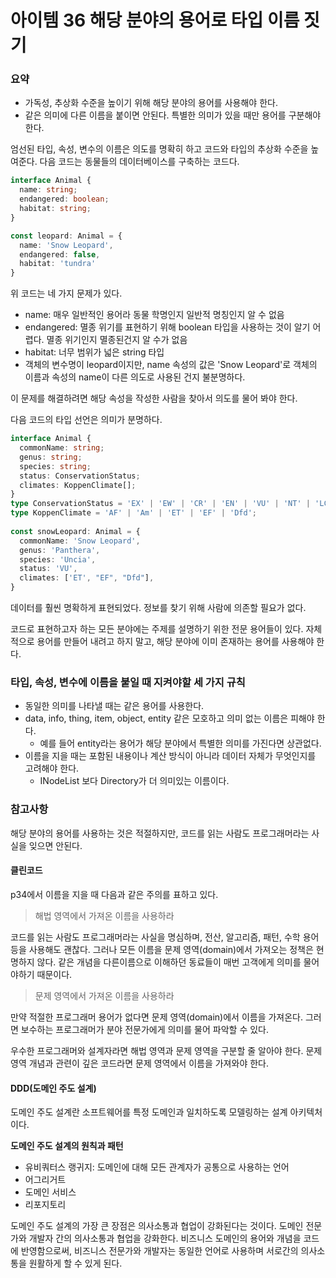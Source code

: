 # 아이템 36 해당 분야의 용어로 타입 이름 짓기

### 요약
- 가독성, 추상화 수준을 높이기 위해 해당 분야의 용어를 사용해야 한다.
- 같은 의미에 다른 이름을 붙이면 안된다. 특별한 의미가 있을 때만 용어를 구분해야 한다.

엄선된 타입, 속성, 변수의 이름은 의도를 명확히 하고 코드와 타입의 추상화 수준을 높여준다.
다음 코드는 동물들의 데이터베이스를 구축하는 코드다.
```ts
interface Animal {  
  name: string;  
  endangered: boolean;  
  habitat: string;  
}

const leopard: Animal = {  
  name: 'Snow Leopard',  
  endangered: false,  
  habitat: 'tundra'  
}
```
위 코드는 네 가지 문제가 있다.
- name: 매우 일반적인 용어라 동물 학명인지 일반적 명칭인지 알 수 없음
- endangered: 멸종 위기를 표현하기 위해 boolean 타입을 사용하는 것이 알기 어렵다. 멸종 위기인지 멸종된건지 알 수가 없음
- habitat: 너무 범위가 넓은 string 타입
- 객체의 변수명이 leopard이지만, name 속성의 값은 'Snow Leopard'로 객체의 이름과 속성의 name이 다른 의도로 사용된 건지 불분명하다.

이 문제를 해결하려면 해당 속성을 작성한 사람을 찾아서 의도를 물어 봐야 한다.

다음 코드의 타입 선언은 의미가 분명하다.
```ts
interface Animal {  
  commonName: string;  
  genus: string;  
  species: string;  
  status: ConservationStatus;  
  climates: KoppenClimate[];  
}  
type ConservationStatus = 'EX' | 'EW' | 'CR' | 'EN' | 'VU' | 'NT' | 'LC';  
type KoppenClimate = 'AF' | 'Am' | 'ET' | 'EF' | 'Dfd';  
  
const snowLeopard: Animal = {  
  commonName: 'Snow Leopard',  
  genus: 'Panthera',  
  species: 'Uncia',  
  status: 'VU',  
  climates: ['ET', "EF", "Dfd"],  
}
```
데이터를 훨씬 명확하게 표현되었다. 정보를 찾기 위해 사람에 의존할 필요가 없다.

코드로 표현하고자 하는 모든 분야에는 주제를 설명하기 위한 전문 용어들이 있다. 자체적으로 용어를 만들어 내려고 하지 말고, 해당 분야에 이미 존재하는 용어를 사용해야 한다.

### 타입, 속성, 변수에 이름을 붙일 때 지켜야할 세 가지 규칙
- 동일한 의미를 나타낼 때는 같은 용어를 사용한다.
- data, info, thing, item, object, entity 같은 모호하고 의미 없는 이름은 피해야 한다.
	- 예를 들어 entity라는 용어가 해당 분야에서 특별한 의미를 가진다면 상관없다.
- 이름을 지을 때는 포함된 내용이나 계산 방식이 아니라 데이터 자체가 무엇인지를 고려해야 한다.
	- INodeList 보다 Directory가 더 의미있는 이름이다.

### 참고사항
해당 분야의 용어를 사용하는 것은 적절하지만, 코드를 읽는 사람도 프로그래머라는 사실을 잊으면 안된다.
#### 클린코드
p34에서 이름을 지을 때 다음과 같은 주의를 표하고 있다.

> 해법 영역에서 가져온 이름을 사용하라

코드를 읽는 사람도 프로그래머라는 사실을 명심하며, 전산, 알고리즘, 패턴, 수학 용어 등을 사용해도 괜찮다.
그러나 모든 이름을 문제 영역(domain)에서 가져오는 정책은 현명하지 않다.
같은 개념을 다른이름으로 이해하던 동료들이 매번 고객에게 의미를 물어야하기 때문이다.

> 문제 영역에서 가져온 이름을 사용하라

만약 적절한 프로그래머 용어가 없다면 문제 영역(domain)에서 이름을 가져온다. 그러면 보수하는 프로그래머가 분야 전문가에게 의미를 물어 파악할 수 있다.

우수한 프로그래머와 설계자라면 해법 영역과 문제 영역을 구분할 줄 알아야 한다. 문제 영역 개념과 관련이 깊은 코드라면 문제 영역에서 이름을 가져와야 한다.

#### DDD(도메인 주도 설계)
도메인 주도 설계란 소프트웨어를 특정 도메인과 일치하도록 모델링하는 설계 아키텍처이다.

**도메인 주도 설계의 원칙과 패턴**
- 유비쿼터스 랭귀지: 도메인에 대해 모든 관계자가 공통으로 사용하는 언어
- 어그리거트
- 도메인 서비스
- 리포지토리

도메인 주도 설계의 가장 큰 장점은 의사소통과 협업이 강화된다는 것이다. 도메인 전문가와 개발자 간의 의사소통과 협업을 강화한다.
비즈니스 도메인의 용어와 개념을 코드에 반영함으로써, 비즈니스 전문가와 개발자는 동일한 언어로 사용하며 서로간의 의사소통을 원활하게 할 수 있게 된다.